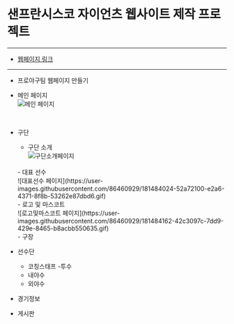 # 샌프란시스코 자이언츠 웹사이트 제작 프로젝트
-----------------------------------------------

- [웹페이지 링크](http://54.180.115.34:8080/main/entrance)

-----------------------------------------------

- 프로야구팀 웹페이지 만들기





- 메인 페이지  
![메인 페이지](https://user-images.githubusercontent.com/86460929/175053004-efdd5a87-ae3f-404b-9533-56621365d310.gif)
<br/>

- 구단
  - 구단 소개<br>
  ![구단소개페이지](https://user-images.githubusercontent.com/86460929/181475854-7831c892-755d-426a-bbf9-69d92cd2cdff.gif)
  <br/>
  - 대표 선수<br>
  ![대표선수 페이지](https://user-images.githubusercontent.com/86460929/181484024-52a72100-e2a6-4371-8f8b-53262e87dbd6.gif)  
  <br/>
  - 로고 및 마스코트<br>
  ![로고및마스코트 페이지](https://user-images.githubusercontent.com/86460929/181484162-42c3097c-7dd9-429e-8465-b8acbb550635.gif)
  <br/>
  - 구장
  
- 선수단
  - 코칭스태프
  -투수
  - 내야수
  - 외야수
- 경기정보
- 게시판
